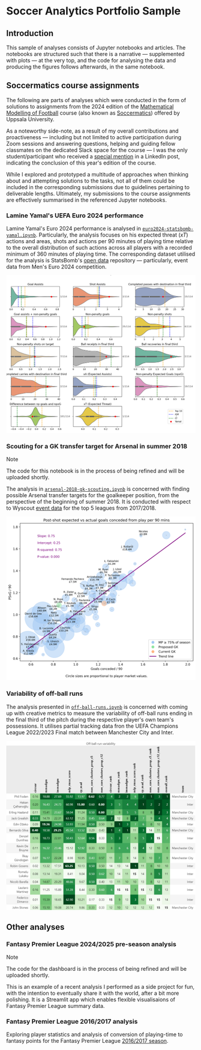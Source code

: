 # Soccer Analytics Portfolio Sample

## Introduction

This sample of analyses consists of Jupyter notebooks and articles. The notebooks are structured such that there is a narrative &mdash; supplemented with plots &mdash; at the very top, and the code for analysing the data and producing the figures follows afterwards, in the same notebook.

## Soccermatics course assignments

The following are parts of analyses which were conducted in the form of solutions to assignments from the 2024 edition of the [Mathematical Modelling of Football](https://www.uu.se/en/study/course?query=1RT001) course (also known as [Soccermatics](https://soccermatics.readthedocs.io/)) offered by Uppsala University.

As a noteworthy side-note, as a result of my overall contributions and proactiveness &mdash; including but not limited to active participation during Zoom sessions and answering questions, helping and guiding fellow classmates on the dedicated Slack space for the course &mdash; I was the only student/participant who received a [special mention](https://www.linkedin.com/posts/pegah-rahimian-353053153_actions-speak-louder-than-goals-valuing-activity-7255590169972559873-yBbt/) in a LinkedIn post, indicating the conclusion of this year's edition of the course.

While I explored and prototyped a multitude of approaches when thinking about and attempting solutions to the tasks, not all of them could be included in the corresponding submissions due to guidelines pertaining to deliverable lengths. Ultimately, my submissions to the course assignments are effectively summarised in the referenced Jupyter notebooks.

### Lamine Yamal's UEFA Euro 2024 performance

Lamine Yamal's Euro 2024 performance is analysed in [`euro2024-statsbomb-yamal.ipynb`](statsbomb-yamal-euro2024/euro2024-statsbomb-yamal.ipynb). Particularly, the analysis focuses on his expected threat (_xT_) actions and areas, shots and actions per 90 minutes of playing time relative to the overall distribution of such actions across all players with a recorded minimum of 360 minutes of playing time. The corresponding dataset utilised for the analysis is StatsBomb's [open data](https://github.com/statsbomb/open-data) repository &mdash; particularly, event data from Men's Euro 2024 competition.

![The distributions of the actions, per 90 minutes of playing time, along with threshold lines corresponding to the (i) top 10 players, in terms of each action type; as well as outlier -- i.e., overperformer -- regions, as identified by the employed outlier detection methods, namely (ii) interquartile range ($IQR$) and (iii) modified Chebyshev's inequality ($\hat{CI}$). Yamal's position and rank are annotated on each sub-plot.](statsbomb-yamal-euro2024/euro2024_actions_distribution.png "The distributions of the actions, per 90 minutes of playing time, along with threshold lines corresponding to the (i) top 10 players, in terms of each action type; as well as outlier -- i.e., overperformer -- regions, as identified by the employed outlier detection methods, namely (ii) interquartile range ($IQR$) and (iii) modified Chebyshev's inequality ($\hat{CI}$). Yamal's position and rank are annotated on each sub-plot.")

### Scouting for a GK transfer target for Arsenal in summer 2018

> [!NOTE]
> The code for this notebook is in the process of being refined and will be uploaded shortly.

The analysis in [`arsenal-2018-gk-scouting.ipynb`](wyscout-top5-leagues-2017-2018/arsenal-2018-gk-scouting.ipynb) is concerned with finding possible Arsenal transfer targets for the goalkeeper position, from the perspective of the beginning of summer 2018. It is conducted with respect to Wyscout [event data](https://figshare.com/collections/Soccer_match_event_dataset/4415000/5) for the top 5 leagues from 2017/2018.

![Post-shot expected vs actual goals conceded from play per 90 mins](wyscout-top5-leagues-2017-2018/psxg_ga_p90.png "Post-shot expected vs actual goals conceded from play per 90 mins")

### Variability of off-ball runs

The analysis presented in [`off-ball-runs.ipynb`](off-ball-runs-uefa-cl-final-2023/off-ball-runs.ipynb) is concerned with coming up with creative metrics to measure the variability of off-ball runs ending in the final third of the pitch during the respective player's own team's possessions. It utilises partial tracking data fron the UEFA Champions League 2022/2023 Final match between Manchester City and Inter.

![Off-ball run variability.](off-ball-runs-uefa-cl-final-2023/off-ball-run-variability.png "Off-ball run variability.")

## Other analyses

### Fantasy Premier League 2024/2025 pre-season analysis

> [!NOTE]
> The code for the dashboard is in the process of being refined and will be uploaded shortly.

This is an example of a recent analysis I performed as a side project for fun, with the intention to eventually share it with the world, after a bit more polishing. It is a Streamlit app which enables flexible visualisaions of Fantasy Premier League summary data.

### Fantasy Premier League 2016/2017 analysis

Exploring player statistics and analysis of conversion of playing-time to fantasy points for the Fantasy Premier League [2016/2017 season](https://hristog.github.io/tagged/fantasy-football/).
